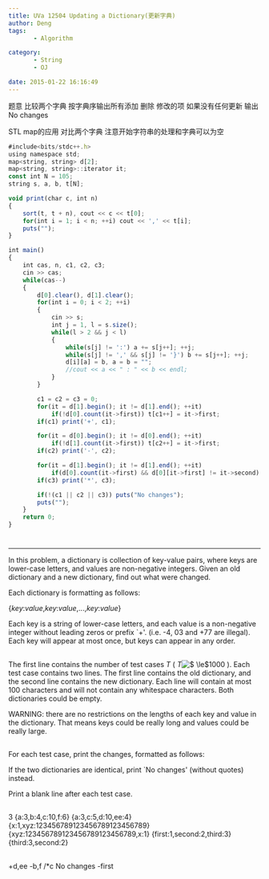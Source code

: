 ```yaml
---
title: UVa 12504 Updating a Dictionary(更新字典)
author: Deng
tags: 
       - Algorithm

category: 
       - String
       - OJ

date: 2015-01-22 16:16:49
---
```

题意 比较两个字典 按字典序输出所有添加 删除 修改的项 如果没有任何更新 输出 No changes

STL map的应用 对比两个字典 注意开始字符串的处理和字典可以为空

```js 
#include<bits/stdc++.h>
using namespace std;
map<string, string> d[2];
map<string, string>::iterator it;
const int N = 105;
string s, a, b, t[N];

void print(char c, int n)
{
    sort(t, t + n), cout << c << t[0];
    for(int i = 1; i < n; ++i) cout << ',' << t[i];
    puts("");
}

int main()
{
    int cas, n, c1, c2, c3;
    cin >> cas;
    while(cas--)
    {
        d[0].clear(), d[1].clear();
        for(int i = 0; i < 2; ++i)
        {
            cin >> s;
            int j = 1, l = s.size();
            while(l > 2 && j < l)
            {
                while(s[j] != ':') a += s[j++]; ++j;
                while(s[j] != ',' && s[j] != '}') b += s[j++]; ++j;
                d[i][a] = b, a = b = "";
                //cout << a << " : " << b << endl;
            }
        }

        c1 = c2 = c3 = 0;
        for(it = d[1].begin(); it != d[1].end(); ++it)
            if(!d[0].count(it->first)) t[c1++] = it->first;
        if(c1) print('+', c1);

        for(it = d[0].begin(); it != d[0].end(); ++it)
            if(!d[1].count(it->first)) t[c2++] = it->first;
        if(c2) print('-', c2);

        for(it = d[1].begin(); it != d[1].end(); ++it)
            if(d[0].count(it->first) && d[0][it->first] != it->second) t[c3++] = it->first;
        if(c3) print('*', c3);

        if(!(c1 || c2 || c3)) puts("No changes");
        puts("");
    }
    return 0;
}
```

#

****

In this problem, a dictionary is collection of key-value pairs, where keys are lower-case letters, and values are non-negative integers. Given an old dictionary and a new dictionary, find out what were changed.

Each dictionary is formatting as follows:

{*key*:*value*,*key*:*value*,...,*key*:*value*}

Each key is a string of lower-case letters, and each value is a non-negative integer without leading zeros or prefix `+'. (i.e. -4, 03 and +77 are illegal). Each key will appear at most once, but keys can appear in any order.

##

The first line contains the number of test cases *T* (  *T*![$ \le$](../images/dge.org-external-125-12504img1-.png)1000 ). Each test case contains two lines. The first line contains the old dictionary, and the second line contains the new dictionary. Each line will contain at most 100 characters and will not contain any whitespace characters. Both dictionaries could be empty.

WARNING: there are no restrictions on the lengths of each key and value in the dictionary. That means keys could be really long and values could be really large.

##

For each test case, print the changes, formatted as follows:

If the two dictionaries are identical, print `No changes' (without quotes) instead.

Print a blank line after each test case.

##

3 {a:3,b:4,c:10,f:6} {a:3,c:5,d:10,ee:4} {x:1,xyz:123456789123456789123456789} {xyz:123456789123456789123456789,x:1} {first:1,second:2,third:3} {third:3,second:2}

##

+d,ee -b,f /*c No changes -first